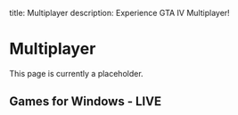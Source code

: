 title: Multiplayer
description: Experience GTA IV Multiplayer!

# Multiplayer
This page is currently a placeholder.
## Games for Windows - LIVE